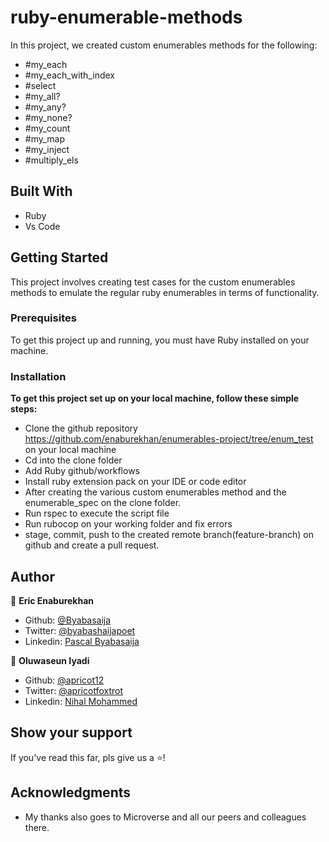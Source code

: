 # ruby-enumerable-methods
 In this project, we created custom enumerables methods for the following:
- #my_each
- #my_each_with_index
- #select
- #my_all?
- #my_any?
- #my_none?
- #my_count
- #my_map
- #my_inject
- #multiply_els

## Built With

- Ruby
- Vs Code


## Getting Started

This project involves creating test cases for the custom enumerables methods to emulate the regular ruby enumerables in terms of functionality. 

### Prerequisites

To get this project up and running, you must have Ruby installed on your machine.

### Installation

**To get this project set up on your local machine, follow these simple steps:**

- Clone the github repository https://github.com/enaburekhan/enumerables-project/tree/enum_test on your local machine
- Cd into the clone folder  
- Add Ruby github/workflows
- Install ruby extension pack on your IDE or code editor
- After creating the various custom enumerables method and the enumerable_spec on the clone folder.
- Run rspec to execute the script file
- Run rubocop on your working folder and fix errors
- stage, commit, push to the created remote branch(feature-branch) on github and create a pull request.


## Author

👤 **Eric Enaburekhan**

- Github: [@Byabasaija](https://github.com/Byabasaija)
- Twitter: [@byabashaijapoet](https://twitter.com/byabashaijapoet)
- Linkedin: [Pascal Byabasaija](https://www.linkedin.com/in/pascal-byabasaija-80578814b/)

👤 **Oluwaseun Iyadi**

- Github: [@apricot12](https://github.com/apricot12)
- Twitter: [ @apricotfoxtrot](https://twitter.com/apricotfoxtrot)
- Linkedin: [Nihal Mohammed](https://www.linkedin.com/in/aprikot-web/)


## Show your support

If you've read this far, pls give us a ⭐️!

## Acknowledgments

- My thanks also goes to Microverse and all our peers and colleagues there.


